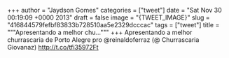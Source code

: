 
+++
author = "Jaydson Gomes"
categories = ["tweet"]
date = "Sat Nov 30 00:19:09 +0000 2013"
draft = false
image = "{TWEET_IMAGE}"
slug = "416844579fefbf83833b728510aa5e2329dcccac"
tags = ["tweet"]
title = """Apresentando a melhor chu..."""
+++
Apresentando a melhor churrascaria de Porto Alegre pro @reinaldoferraz (@ Churrascaria Giovanaz) http://t.co/tfi35972Ft
